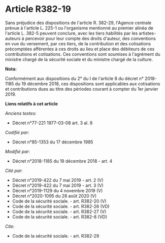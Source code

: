 # Article R382-19

Sans préjudice des dispositions de l'article R. 382-29, l'Agence centrale prévue à l'article L. 225-1 ou l'organisme
mentionné au premier alinéa de l'article L. 382-5 peuvent conclure, avec les tiers habilités par les artistes-auteurs à
percevoir pour leur compte des droits d'auteur, des conventions en vue du versement, par ces tiers, de la contribution et des
cotisations précomptées afférentes à ces droits au lieu et place des débiteurs de ces contributions et cotisations. Ces
conventions sont soumises à l'agrément du ministre chargé de la sécurité sociale et du ministre chargé de la culture.

**Nota:**

Conformément aux dispositions du 2° du I de l'article 8 du décret n° 2018-1185 du 19 décembre 2018, ces dispositions sont
applicables aux cotisations et contributions dues au titre des périodes courant à compter du 1er janvier 2019.

**Liens relatifs à cet article**

_Anciens textes_:

  - Décret n°77-221 1977-03-08 art. 3 al. 8

_Codifié par_:

  - Décret n°85-1353 du 17 décembre 1985

_Modifié par_:

  - Décret n°2018-1185 du 19 décembre 2018 - art. 4

_Cité par_:

  - Décret n°2019-422 du 7 mai 2019 - art. 2 (V)
  - Décret n°2019-422 du 7 mai 2019 - art. 3 (V)
  - Décret n°2019-1129 du 4 novembre 2019 (V)
  - Décret n°2020-1095 du 28 août 2020 (V)
  - Code de la sécurité sociale. - art. R382-20 (V)
  - Code de la sécurité sociale. - art. R382-26 (VD)
  - Code de la sécurité sociale. - art. R382-27 (V)
  - Code de la sécurité sociale. - art. R382-8 (VD)

_Cite_:

  - Code de la sécurité sociale. - art. R382-29
